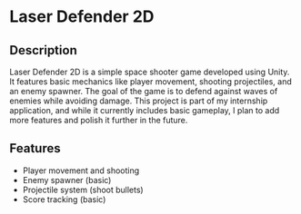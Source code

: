 # Laser Defender 2D

## Description
Laser Defender 2D is a simple space shooter game developed using Unity. It features basic mechanics like player movement, shooting projectiles, and an enemy spawner. The goal of the game is to defend against waves of enemies while avoiding damage. This project is part of my internship application, and while it currently includes basic gameplay, I plan to add more features and polish it further in the future.

## Features
- Player movement and shooting
- Enemy spawner (basic)
- Projectile system (shoot bullets)
- Score tracking (basic)
